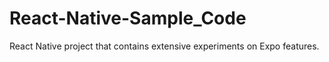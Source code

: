 # React-Native-Sample_Code
React Native project that contains extensive experiments on Expo features.
